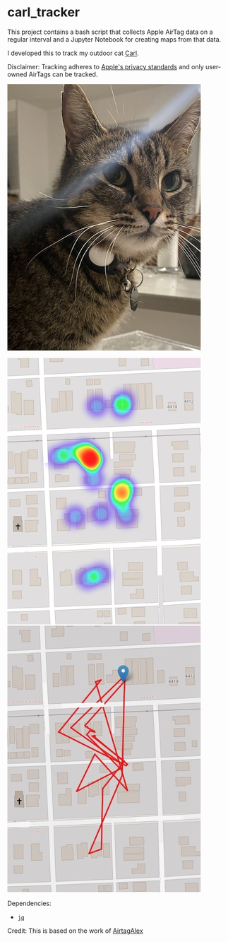 # carl_tracker

This project contains a bash script that collects Apple AirTag data on a regular interval and a Jupyter Notebook for creating maps from that data.

I developed this to track my outdoor cat [Carl](https://www.instagram.com/carl37209/).

Disclaimer:
Tracking adheres to [Apple's privacy standards](https://www.apple.com/newsroom/2022/02/an-update-on-airtag-and-unwanted-tracking/) and only user-owned AirTags can be tracked.

![carl](images/carl.jpg)

![heatmap](images/heatmap.jpg) ![tracemap](images/tracemap.jpg)

Dependencies:
- [`jq`](https://formulae.brew.sh/formula/jq)

Credit:
This is based on the work of [AirtagAlex](https://github.com/icepick3000/AirtagAlex)


